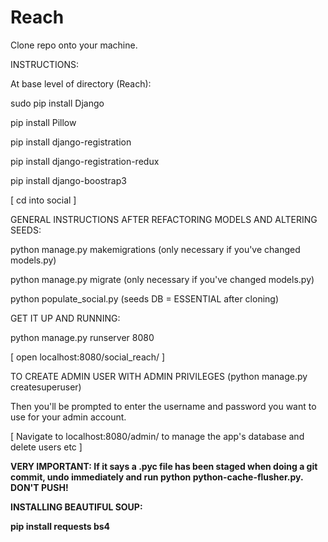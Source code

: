 # Reach

Clone repo onto your machine.

INSTRUCTIONS:

At base level of directory (Reach):

sudo pip install Django

pip install Pillow

pip install django-registration

pip install django-registration-redux

pip install django-boostrap3

 [ cd into social ]

GENERAL INSTRUCTIONS AFTER REFACTORING MODELS AND ALTERING SEEDS:

python manage.py makemigrations (only necessary if you've changed models.py)

python manage.py migrate (only necessary if you've changed models.py)

python populate_social.py (seeds DB = ESSENTIAL after cloning)

GET IT UP AND RUNNING:

python manage.py runserver 8080

 [ open localhost:8080/social_reach/ ]
 
 TO CREATE ADMIN USER WITH ADMIN PRIVILEGES (python manage.py createsuperuser) 
 
 Then you'll be prompted to enter the username and password you want to use for your admin account.
 
 [ Navigate to localhost:8080/admin/  to manage the app's database and delete users etc ]
 
 <b>VERY IMPORTANT: If it says a .pyc file has been staged when doing a git commit, undo immediately and run python python-cache-flusher.py. DON'T PUSH!<b>
 
 INSTALLING BEAUTIFUL SOUP:
 
 pip install requests bs4
